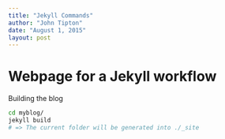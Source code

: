 ```yaml
---
title: "Jekyll Commands"
author: "John Tipton"
date: "August 1, 2015"
layout: post
---
```


# Webpage for a Jekyll workflow

Building the blog

```bash
cd myblog/
jekyll build
# => The current folder will be generated into ./_site
```
